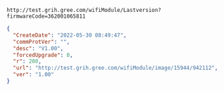 `http://test.grih.gree.com/wifiModule/Lastversion?firmwareCode=362001065811`

```json
{
  "CreateDate": "2022-05-30 08:49:47",
  "commProtVer": "",
  "desc": "V1.00",
  "forcedUpgrade": 0,
  "r": 200,
  "url": "http://test.grih.gree.com/wifiModule/image/15944/942112",
  "ver": "1.00"
}
```
